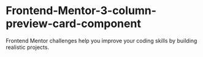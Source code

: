 # Frontend-Mentor-3-column-preview-card-component
Frontend Mentor challenges help you improve your coding skills by building realistic projects.
